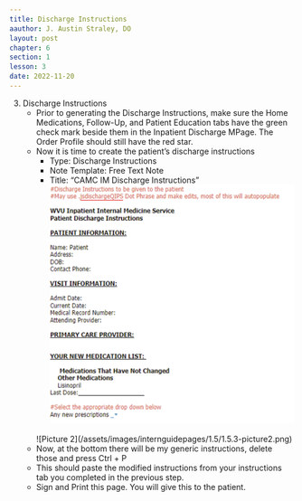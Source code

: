 ```yaml
---
title: Discharge Instructions
aauthor: J. Austin Straley, DO
layout: post
chapter: 6
section: 1
lesson: 3
date: 2022-11-20
---
```


3. Discharge Instructions
    - Prior to generating the Discharge Instructions, make sure the Home Medications, Follow-Up, and Patient Education tabs have the green check mark beside them in the Inpatient Discharge MPage. The Order Profile should still have the red star.
    - Now it is time to create the patient’s discharge instructions
        - Type: Discharge Instructions
        - Note Template: Free Text Note
        - Title: “CAMC IM Discharge Instructions”<br>
        ![Picture 1](/assets/images/internguidepages/1.5/1.5.3-picture1.png) 
        <br>
        ![Picture 2](/assets/images/internguidepages/1.5/1.5.3-picture2.png) 
        <br>
    - Now, at the bottom there will be my generic instructions, delete those and press Ctrl + P
    - This should paste the modified instructions from your instructions tab you completed in the previous step.
    - Sign and Print this page. You will give this to the patient.